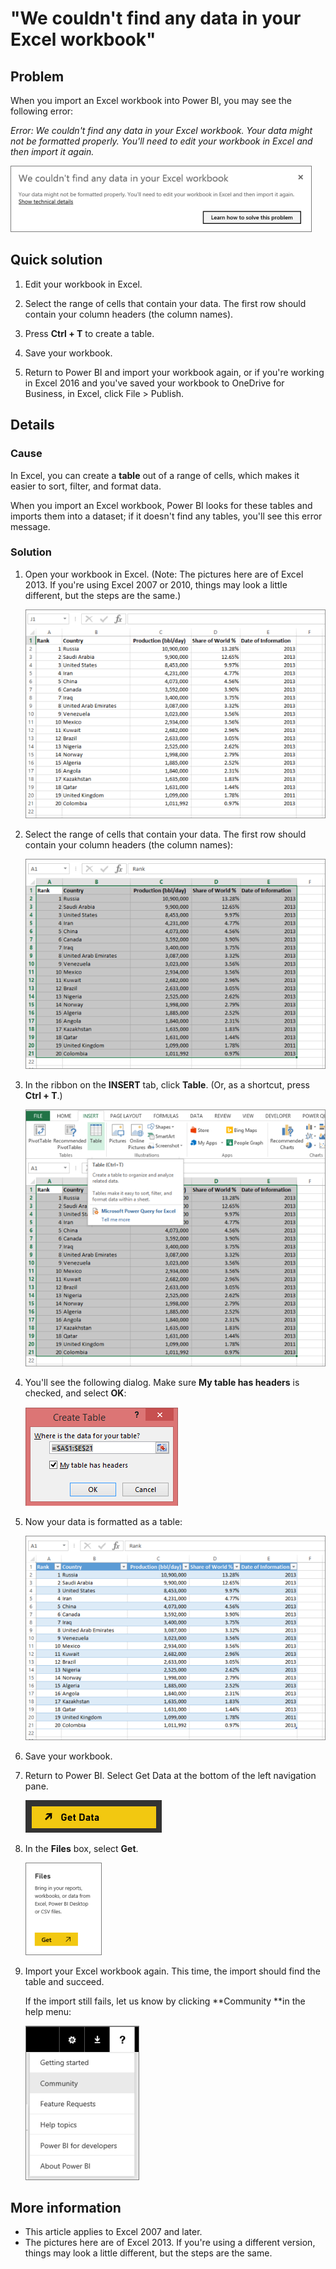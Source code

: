 ﻿<properties
   pageTitle="Error: We couldn't find any data in your Excel workbook"
   description="Error: We couldn't find any data in your Excel workbook"
   services="powerbi"
   documentationCenter=""
   authors="davidiseminger"
   manager="erikre"
   backup=""
   editor=""
   tags=""
   qualityFocus="no"
   qualityDate=""/>

<tags
   ms.service="powerbi"
   ms.devlang="NA"
   ms.topic="article"
   ms.tgt_pltfrm="NA"
   ms.workload="powerbi"
   ms.date="06/06/2017"
   ms.author="davidi"/>
# "We couldn't find any data in your Excel workbook"

## Problem

When you import an Excel workbook into Power BI, you may see the following error:

*Error: We couldn't find any data in your Excel workbook. Your data might not be formatted properly. You'll need to edit your workbook in Excel and then import it again.*

![](media/powerbi-admin-troubleshoot-excel-workbook-data/PBI_WeCouldntFindAnyData.png)

## Quick solution

1. Edit your workbook in Excel.

2. Select the range of cells that contain your data. The first row should contain your column headers (the column names).

3. Press **Ctrl + T** to create a table.

4. Save your workbook.

5. Return to Power BI and import your workbook again, or if you're working in Excel 2016 and you've saved your workbook to OneDrive for Business, in Excel, click File > Publish.

## Details

### Cause

In Excel, you can create a **table** out of a range of cells, which makes it easier to sort, filter, and format data.

When you import an Excel workbook, Power BI looks for these tables and imports them into a dataset; if it doesn't find any tables, you'll see this error message.

### Solution

1. Open your workbook in Excel. (Note: The pictures here are of Excel 2013. If you're using Excel 2007 or 2010, things may look a little different, but the steps are the same.)

	![](media/powerbi-admin-troubleshoot-excel-workbook-data/PBI_Trb_XLWksht1.png)

2. Select the range of cells that contain your data. The first row should contain your column headers (the column names):

	![](media/powerbi-admin-troubleshoot-excel-workbook-data/PBI_Trb_XLWksht2.png)

3. In the ribbon on the **INSERT** tab, click **Table**. (Or, as a shortcut, press **Ctrl + T**.)

	![](media/powerbi-admin-troubleshoot-excel-workbook-data/PBI_Trb_XLWksht3.png)

4. You'll see the following dialog. Make sure **My table has headers** is checked, and select **OK**:

	![](media/powerbi-admin-troubleshoot-excel-workbook-data/PBI_Trb_XLCreateTbl.png)

5. Now your data is formatted as a table:

	![](media/powerbi-admin-troubleshoot-excel-workbook-data/PBI_Trb_XLTbl.png)

6. Save your workbook.

7. Return to Power BI. Select Get Data at the bottom of the left navigation pane.

	![](media/powerbi-admin-troubleshoot-excel-workbook-data/PBI_GetData.png)

8. In the **Files** box, select **Get**.

	![](media/powerbi-admin-troubleshoot-excel-workbook-data/PBI_GetFiles.png)

9. Import your Excel workbook again. This time, the import should find the table and succeed.

	If the import still fails, let us know by clicking **Community **in the help menu:

	![](media/powerbi-admin-troubleshoot-excel-workbook-data/PBI_QuestionMenuCommunity.png)

## More information

-   This article applies to Excel 2007 and later.
-   The pictures here are of Excel 2013. If you're using a different version, things may look a little different, but the steps are the same.
